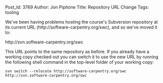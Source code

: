 Post_Id: 3769
Author: Jon Pipitone
Title: Repository URL Change
Tags: tooling

<p>We've been having problems hosting the course's Subversion repository at its current URL (http://software-carpentry.org/swc), and so we've moved it to:</p>
<p>http://svn.software-carpentry.org/swc</p>
<p>This URL points to the same repository as before. If you already have a working copy checked out you can switch it to use the new URL by running the following shell command in the top-level folder of your working copy:</p>
<p><code>svn switch --relocate http://software-carpentry.org/swc http://svn.software-carpentry.org/swc</code></p>

